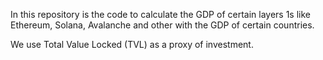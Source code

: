 In this repository is the code to calculate the GDP of certain layers 1s like Ethereum, Solana, Avalanche and other with the 
GDP of certain countries.

We use Total Value Locked (TVL) as a proxy of investment.
